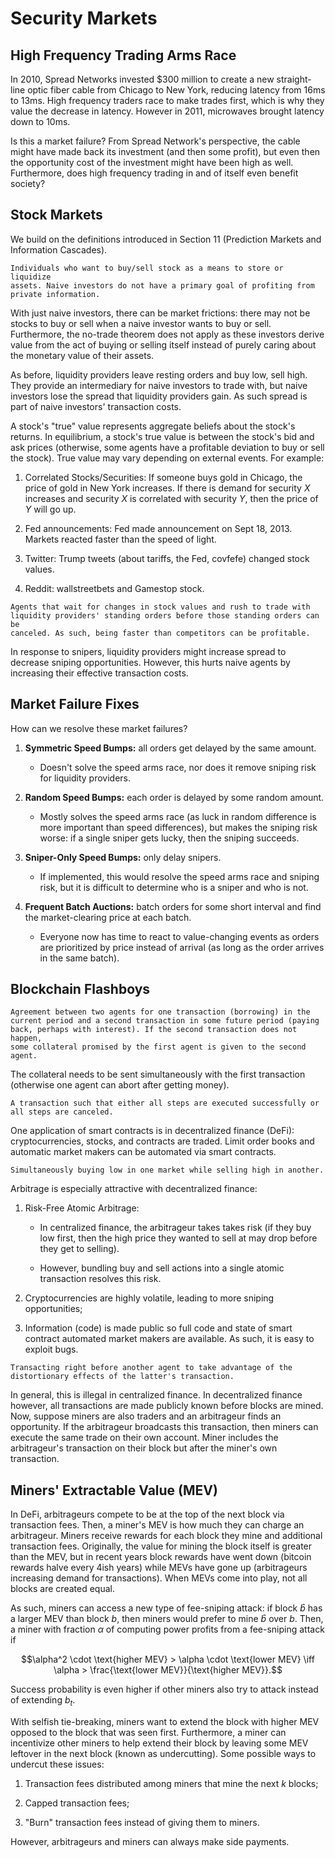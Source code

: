 # Security Markets

## High Frequency Trading Arms Race

In 2010, Spread Networks invested \$300 million to create a new
straight-line optic fiber cable from Chicago to New York, reducing
latency from 16ms to 13ms. High frequency traders race to make trades
first, which is why they value the decrease in latency. However in 2011,
microwaves brought latency down to 10ms.

Is this a market failure? From Spread Network's perspective, the cable
might have made back its investment (and then some profit), but even
then the opportunity cost of the investment might have been high as
well. Furthermore, does high frequency trading in and of itself even
benefit society?

## Stock Markets

We build on the definitions introduced in Section 11 (Prediction Markets
and Information Cascades).

```{prf:definition}
Individuals who want to buy/sell stock as a means to store or liquidize
assets. Naive investors do not have a primary goal of profiting from
private information.
```

With just naive investors, there can be market frictions: there may not
be stocks to buy or sell when a naive investor wants to buy or sell.
Furthermore, the no-trade theorem does not apply as these investors
derive value from the act of buying or selling itself instead of purely
caring about the monetary value of their assets.

As before, liquidity providers leave resting orders and buy low, sell
high. They provide an intermediary for naive investors to trade with,
but naive investors lose the spread that liquidity providers gain. As
such spread is part of naive investors' transaction costs.

A stock's "true" value represents aggregate beliefs about the stock's
returns. In equilibrium, a stock's true value is between the stock's bid
and ask prices (otherwise, some agents have a profitable deviation to
buy or sell the stock). True value may vary depending on external
events. For example:

1.  Correlated Stocks/Securities: If someone buys gold in Chicago, the
    price of gold in New York increases. If there is demand for security
    $X$ increases and security $X$ is correlated with security $Y$, then
    the price of $Y$ will go up.

2.  Fed announcements: Fed made announcement on Sept 18, 2013. Markets
    reacted faster than the speed of light.

3.  Twitter: Trump tweets (about tariffs, the Fed, covfefe) changed
    stock values.

4.  Reddit: wallstreetbets and Gamestop stock.

```{prf:definition}
Agents that wait for changes in stock values and rush to trade with
liquidity providers' standing orders before those standing orders can be
canceled. As such, being faster than competitors can be profitable.
```

In response to snipers, liquidity providers might increase spread to
decrease sniping opportunities. However, this hurts naive agents by
increasing their effective transaction costs.

## Market Failure Fixes

How can we resolve these market failures?

1.  **Symmetric Speed Bumps:** all orders get delayed by the same
    amount.

    -   Doesn't solve the speed arms race, nor does it remove sniping
        risk for liquidity providers.

2.  **Random Speed Bumps:** each order is delayed by some random amount.

    -   Mostly solves the speed arms race (as luck in random difference
        is more important than speed differences), but makes the sniping
        risk worse: if a single sniper gets lucky, then the sniping
        succeeds.

3.  **Sniper-Only Speed Bumps:** only delay snipers.

    -   If implemented, this would resolve the speed arms race and
        sniping risk, but it is difficult to determine who is a sniper
        and who is not.

4.  **Frequent Batch Auctions:** batch orders for some short interval
    and find the market-clearing price at each batch.

    -   Everyone now has time to react to value-changing events as
        orders are prioritized by price instead of arrival (as long as
        the order arrives in the same batch).

## Blockchain Flashboys

```{prf:definition}
Agreement between two agents for one transaction (borrowing) in the
current period and a second transaction in some future period (paying
back, perhaps with interest). If the second transaction does not happen,
some collateral promised by the first agent is given to the second
agent.
```

The collateral needs to be sent simultaneously with the first
transaction (otherwise one agent can abort after getting money).

```{prf:definition}
A transaction such that either all steps are executed successfully or
all steps are canceled.
```

One application of smart contracts is in decentralized finance (DeFi):
cryptocurrencies, stocks, and contracts are traded. Limit order books
and automatic market makers can be automated via smart contracts.

```{prf:definition}
Simultaneously buying low in one market while selling high in another.
```

Arbitrage is especially attractive with decentralized finance:

1.  Risk-Free Atomic Arbitrage:

    -   In centralized finance, the arbitrageur takes takes risk (if
        they buy low first, then the high price they wanted to sell at
        may drop before they get to selling).

    -   However, bundling buy and sell actions into a single atomic
        transaction resolves this risk.

2.  Cryptocurrencies are highly volatile, leading to more sniping
    opportunities;

3.  Information (code) is made public so full code and state of smart
    contract automated market makers are available. As such, it is easy
    to exploit bugs.

```{prf:definition}
Transacting right before another agent to take advantage of the
distortionary effects of the latter's transaction.
```

In general, this is illegal in centralized finance. In decentralized
finance however, all transactions are made publicly known before blocks
are mined. Now, suppose miners are also traders and an arbitrageur finds
an opportunity. If the arbitrageur broadcasts this transaction, then
miners can execute the same trade on their own account. Miner includes
the arbitrageur's transaction on their block but after the miner's own
transaction.

## Miners' Extractable Value (MEV)

In DeFi, arbitrageurs compete to be at the top of the next block via
transaction fees. Then, a miner's MEV is how much they can charge an
arbitrageur. Miners receive rewards for each block they mine and
additional transaction fees. Originally, the value for mining the block
itself is greater than the MEV, but in recent years block rewards have
went down (bitcoin rewards halve every 4ish years) while MEVs have gone
up (arbitrageurs increasing demand for transactions). When MEVs come
into play, not all blocks are created equal.

As such, miners can access a new type of fee-sniping attack: if block
$\hat{b}$ has a larger MEV than block $b$, then miners would prefer to
mine $\hat{b}$ over $b$. Then, a miner with fraction $\alpha$ of
computing power profits from a fee-sniping attack if

$$\alpha^2 \cdot \text{higher MEV} > \alpha \cdot \text{lower MEV} \iff \alpha > \frac{\text{lower MEV}}{\text{higher MEV}}.$$

Success probability is even higher if other miners also try to attack
instead of extending $b_t$.

With selfish tie-breaking, miners want to extend the block with higher
MEV opposed to the block that was seen first. Furthermore, a miner can
incentivize other miners to help extend their block by leaving some MEV
leftover in the next block (known as undercutting). Some possible ways
to undercut these issues:

1.  Transaction fees distributed among miners that mine the next $k$
    blocks;

2.  Capped transaction fees;

3.  "Burn" transaction fees instead of giving them to miners.

However, arbitrageurs and miners can always make side payments.